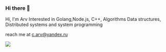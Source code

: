 ### Hi there 👋

Hi, I'm Arv
Interested in Golang,Node.js, C++, Algorithms Data structures, Distributed systems and system programming

reach me at c.arv@yandex.ru

<img align="left" src="https://github-readme-stats.vercel.app/api/top-langs/?username=arvyshka&hide=html,ruby, scss" />


<!-- <a href="https://feisky.xyz/about"> -->
<!--   <img align="left" src="https://github-readme-stats.vercel.app/api?username=arvyshka&show_icons=true" /> -->
<!-- </a> -->
<!-- <a href="https://feisky.xyz/about"> -->
<!-- </a> -->

